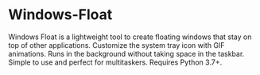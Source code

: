 # Windows-Float
Windows Float is a lightweight tool to create floating windows that stay on top of other applications. Customize the system tray icon with GIF animations. Runs in the background without taking space in the taskbar. Simple to use and perfect for multitaskers. Requires Python 3.7+.
